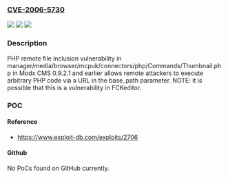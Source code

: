 ### [CVE-2006-5730](https://cve.mitre.org/cgi-bin/cvename.cgi?name=CVE-2006-5730)
![](https://img.shields.io/static/v1?label=Product&message=n%2Fa&color=blue)
![](https://img.shields.io/static/v1?label=Version&message=n%2Fa&color=blue)
![](https://img.shields.io/static/v1?label=Vulnerability&message=n%2Fa&color=brighgreen)

### Description

PHP remote file inclusion vulnerability in manager/media/browser/mcpuk/connectors/php/Commands/Thumbnail.php in Modx CMS 0.9.2.1 and earlier allows remote attackers to execute arbitrary PHP code via a URL in the base_path parameter.  NOTE: it is possible that this is a vulnerability in FCKeditor.

### POC

#### Reference
- https://www.exploit-db.com/exploits/2706

#### Github
No PoCs found on GitHub currently.

